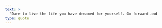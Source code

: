 ```yaml
---
text: >
  "Dare to live the life you have dreamed for yourself. Go forward and make your dreams come true." - Ralph Waldo Emerson
type: quote
---
```


